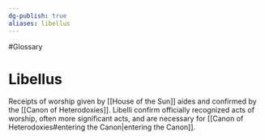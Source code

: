 ```yaml
---
dg-publish: true
aliases: libellus
---
```

#Glossary 
# Libellus

Receipts of worship given by [[House of the Sun]] aides and confirmed by the [[Canon of Heterodoxies]]. Libelli confirm officially recognized acts of worship, often more significant acts, and are necessary for [[Canon of Heterodoxies#entering the Canon|entering the Canon]].